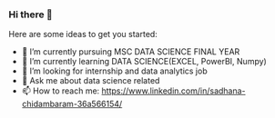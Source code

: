 ### Hi there 👋


Here are some ideas to get you started:

- 🔭 I’m currently pursuing MSC DATA SCIENCE FINAL YEAR
- 🌱 I’m currently learning DATA SCIENCE(EXCEL, PowerBI, Numpy)
- 🤔 I’m looking for internship and data analytics job
- 💬 Ask me about data science related
- 📫 How to reach me: https://www.linkedin.com/in/sadhana-chidambaram-36a566154/
